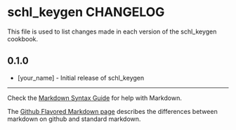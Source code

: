 schl_keygen CHANGELOG
=====================

This file is used to list changes made in each version of the schl_keygen cookbook.

0.1.0
-----
- [your_name] - Initial release of schl_keygen

- - -
Check the [Markdown Syntax Guide](http://daringfireball.net/projects/markdown/syntax) for help with Markdown.

The [Github Flavored Markdown page](http://github.github.com/github-flavored-markdown/) describes the differences between markdown on github and standard markdown.

